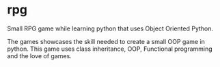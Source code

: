 # rpg
Small RPG game while learning python that uses Object Oriented Python. 

The games showcases the skill needed to create a small OOP game in python.
This game uses class inheritance, OOP, Functional programming and the love of games. 
